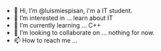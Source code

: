 - 👋 Hi, I’m @luismiespisan, i'm a IT student.
- 👀 I’m interested in ... learn about IT
- 🌱 I’m currently learning ... C++
- 💞️ I’m looking to collaborate on ... nothing for now.
- 📫 How to reach me ...

<!---
luismiespisan/luismiespisan is a ✨ special ✨ repository because its `README.md` (this file) appears on your GitHub profile.
You can click the Preview link to take a look at your changes.
--->

